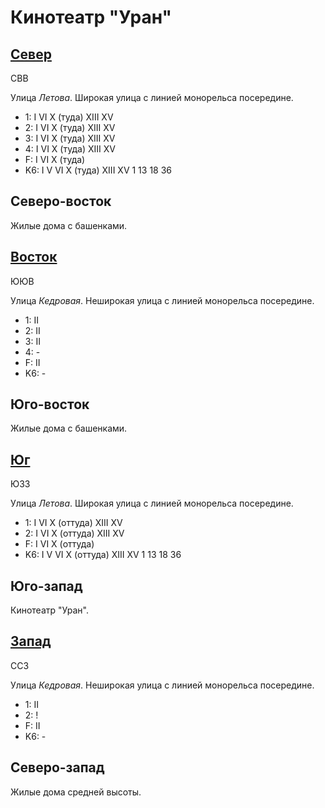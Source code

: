 # Кинотеатр "Уран"

## [Север](./590062.md)

СВВ

Улица *Летова*.
Широкая улица с линией монорельса посередине.

* 1:    I   VI  X (туда)    XIII    XV
* 2:    I   VI  X (туда)    XIII    XV
* 3:    I   VI  X (туда)    XIII    XV
* 4:    I   VI  X (туда)    XIII    XV
* F:    I   VI  X (туда)
* K6:   I   V   VI  X (туда)    XIII    XV
        1   13  18  36

## Северо-восток

Жилые дома с башенками.

## [Восток](./595070.md)

ЮЮВ

Улица *Кедровая*.
Неширокая улица с линией монорельса посередине.

* 1:    II
* 2:    II
* 3:    II
* 4:    -
* F:    II
* K6:   -

## Юго-восток

Жилые дома с башенками.

## [Юг](./590080.md)

ЮЗЗ

Улица *Летова*.
Широкая улица с линией монорельса посередине.

* 1:    I   VI  X (оттуда)  XIII    XV
* 2:    I   VI  X (оттуда)  XIII    XV
* F:    I   VI  X (оттуда)
* K6:   I   V   VI  X (оттуда)  XIII    XV
        1   13  18  36

## Юго-запад

Кинотеатр "Уран".

## [Запад](./585070.md)

ССЗ

Улица *Кедровая*.
Неширокая улица с линией монорельса посередине.

* 1:    II
* 2:    !
* F:    II
* K6:   -

## Северо-запад

Жилые дома средней высоты.
